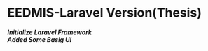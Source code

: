 <h1>EEDMIS-Laravel Version(Thesis)</h1>

***Initialize Laravel Framework***<br>
***Added Some Basig UI***
